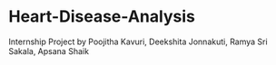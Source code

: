 # Heart-Disease-Analysis
Internship Project by Poojitha Kavuri, Deekshita Jonnakuti, Ramya Sri Sakala, Apsana Shaik
